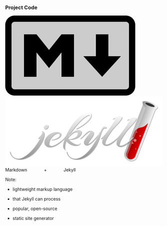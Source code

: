 ### Project Code

![Markdown logo](img/markdown.svg) <!-- .element: style="box-shadow:none;height:5em;background-color:inherit;border:0" -->
![Jekyll logo](img/jekyllrb.svg) <!-- .element: style="height:5em;box-shadow:none;padding-left:.5em;;background-color:inherit;border:0" -->
Markdown <span style="padding-left:1em;padding-right:1em"> &nbsp; </span> <span style="padding-left:1em;padding-right:1em"> + </span> <span style="padding-left:1em;padding-right:1em"> &nbsp; </span> Jekyll

Note:
* lightweight markup language
* that Jekyll can process


* popular, open-source
* static site generator
